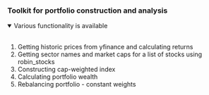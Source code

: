 ### Toolkit for portfolio construction and analysis
<details open>
<summary>Various functionality is available</summary>
<br>

1. Getting historic prices from yfinance and calculating returns
2. Getting sector names and market caps for a list of stocks using robin_stocks
3. Constructing cap-weighted index
4. Calculating portfolio wealth
5. Rebalancing portfolio - constant weights

</details>

